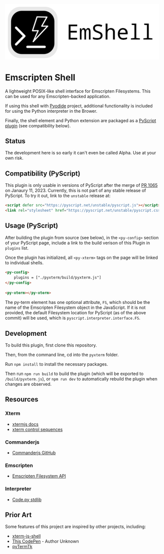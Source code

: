 ![The lgoo](logo_full.png)

# Emscripten Shell

A lightweight POSIX-like shell interface for Emscripten Filesystems. This can be used for any Emscripten-backed application.

If using this shell with [Pyodide](https://github.com/pyodide/pyodide) project, additional functionality is included for using the Python interpreter in the Brower.

Finally, the shell element and Python extension are packaged as a [PyScript](https://github.com/pyscript/pyscript) [plugin](https://docs.pyscript.net/unstable/guides/custom-plugins.html) (see compatibility below).

## Status

The development here is so early it can't even be called Alpha. Use at your own risk.

## Compatibility (PyScript)

This plugin is only usable in versions of PyScript after the merge of [PR 1065](https://github.com/pyscript/pyscript/pull/1065) on Janaury 11, 2023. Currently, this is not part of any stable release of PyScript. To try it out, link to the `unstable` release at:

```html
<script defer src="https://pyscript.net/unstable/pyscript.js"></script>
<link rel="stylesheet" href="https://pyscript.net/unstable/pyscript.css">
```

## Usage (PyScript)

After building the plugin from source (see below), in the `<py-config>` section of your PyScript page, include a link to the build verison of this Plugin in `plugins` list.

Once the plugin has initialized, all `<py-xterm>` tags on the page will be linked to individual shells.

```html
<py-config>
    plugins = ["./pyxterm/build/pyxterm.js"]
</py-config>

<py-xterm></py-xterm>
```

The py-term element has one optional attribute, `FS`, which should be the name of the Emscripten Filesystem object in the JavaScript. If it is not provided, the default Filesystem location for PyScript (as of the above commit) will be used, which is `pyscript.interpreter.interface.FS`.

## Development

To build this plugin, first clone this repository. 

Then, from the command line, cd into the `pyxterm` folder. 

Run `npm install` to install the necessary packages.

Then run `npm run build` to build the plugin (which will be exported to `/build/pyxterm.js`), or `npm run dev` to automatically rebuild the plugin when changes are observed.

## Resources

### Xterm

- [xtermjs docs](http://xtermjs.org/docs/)
- [xterm control sequences](https://www.xfree86.org/current/ctlseqs.html)

### Commanderjs

- [Commanderjs GitHub](https://github.com/tj/commander.js#automated-help)

### Emscripten

- [Emscripten Filesystem API](https://emscripten.org/docs/api_reference/Filesystem-API.html)

### Interpreter

- [Code.py stdlib](https://github.com/python/cpython/blob/main/Lib/code.py)

## Prior Art

Some features of this project are inspired by other projects, including:

- [xterm-js-shell](https://github.com/RangerMauve/xterm-js-shell/blob/master/index.js)
- [This CodePen](https://codepen.io/iiiiiiiiiiiiiiiiiiiiii/pen/LYRjybP) - Author Unknown
- [pyTermTk](https://github.com/ceccopierangiolieugenio/pyTermTk)